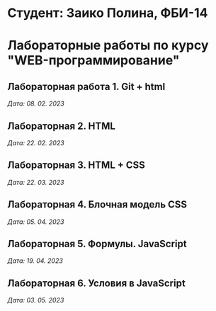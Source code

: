 # Студент: Заико Полина, ФБИ-14

# Лабораторные работы по курсу "WEB-программирование"

## Лабораторная работа 1. Git + html

*Дата: 08. 02. 2023*

## Лабораторная 2. HTML

*Дата: 22. 02. 2023*

## Лабораторная 3. HTML + CSS

*Дата: 22. 03. 2023*

## Лабораторная 4. Блочная модель CSS

*Дата: 05. 04. 2023*

## Лабораторная 5. Формулы. JavaScript

*Дата: 19. 04. 2023*

## Лабораторная 6. Условия в JavaScript

*Дата: 03. 05. 2023*
